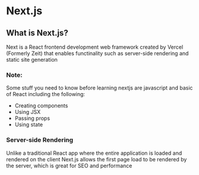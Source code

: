 # Next.js
## What is Next.js?
Next is a React frontend development web framework created by Vercel (Formerly Zeit) that enables functinality such as server-side rendering and static site generation

### Note:
Some stuff you need to know before learning nextjs are javascript and basic of React including the following:
- Creating components
- Using JSX
- Passing props
- Using state

### Server-side Rendering
Unlike a traditional React app where the entire application is loaded and rendered on the client
Next.js allows the first page load to be rendered by the server, which is great for SEO and performance
